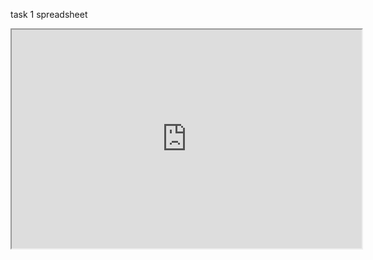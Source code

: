 task 1 spreadsheet

<iframe style="width: 560px; height: 350px;" src="https://docs.google.com/spreadsheets/d/e/2PACX-1vScVeKOGMO4Aw8OM_1rwsYMghU7JUNZHu8ST0oSDQMgwXLp5SqoOLYWxxucUbVBSsJoS-VLeiOT7weQ/pubhtml?gid=0&amp;single=true&amp;widget=true&amp;headers=false"></iframe>
